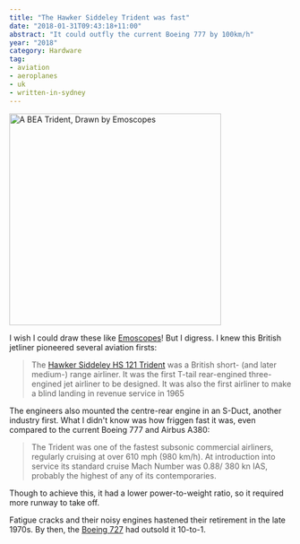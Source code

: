 ```yaml
---
title: "The Hawker Siddeley Trident was fast"
date: "2018-01-31T09:43:18+11:00"
abstract: "It could outfly the current Boeing 777 by 100km/h"
year: "2018"
category: Hardware
tag:
- aviation
- aeroplanes
- uk
- written-in-sydney
---
```

<p><img src="https://rubenerd.com/files/2018/trident@1x.png" srcset="https://rubenerd.com/files/2018/trident@1x.png 1x, https://rubenerd.com/files/2018/trident@2x.png 2x" alt="A BEA Trident, Drawn by Emoscopes" style="width:378px" /></p>

I wish I could draw these like [Emoscopes]! But I digress. I knew this British jetliner pioneered several aviation firsts:

> The [Hawker Siddeley HS 121 Trident] was a British short- (and later medium-) range airliner. It was the first T-tail rear-engined three-engined jet airliner to be designed. It was also the first airliner to make a blind landing in revenue service in 1965

The engineers also mounted the centre-rear engine in an S-Duct, another industry first. What I didn't know was how friggen fast it was, even compared to the current Boeing 777 and Airbus A380:

> The Trident was one of the fastest subsonic commercial airliners, regularly cruising at over 610 mph (980 km/h). At introduction into service its standard cruise Mach Number was 0.88/ 380 kn IAS, probably the highest of any of its contemporaries.

Though to achieve this, it had a lower power-to-weight ratio, so it required more runway to take off.

Fatigue cracks and their noisy engines hastened their retirement in the late 1970s. By then, the [Boeing 727] had outsold it 10-to-1.

[Hawker Siddeley HS 121 Trident]: https://en.wikipedia.org/wiki/Hawker_Siddeley_Trident
[Boeing 727]: https://rubenerd.com/the-boeing-727-prototype/
[Emoscopes]: https://commons.wikimedia.org/wiki/File:Hawker_Siddeley_Trident.png

